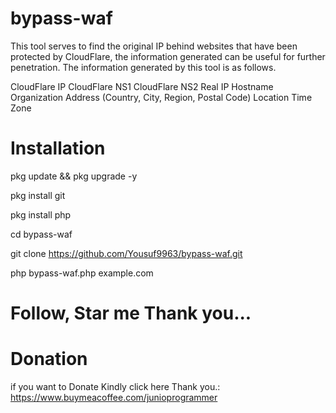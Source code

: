 # bypass-waf

This tool serves to find the original IP behind websites that have been protected by CloudFlare, the information generated can be useful for further penetration. The information generated by this tool is as follows.

CloudFlare IP
CloudFlare NS1
CloudFlare NS2
Real IP
Hostname
Organization
Address (Country, City, Region, Postal Code)
Location
Time Zone

# Installation

pkg update && pkg upgrade -y

pkg install git

pkg install php

cd bypass-waf

git clone https://github.com/Yousuf9963/bypass-waf.git

php bypass-waf.php example.com

# Follow, Star me Thank you...

# Donation

if you want to Donate Kindly click here Thank you.: https://www.buymeacoffee.com/junioprogrammer

